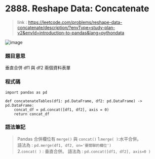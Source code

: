 # 2888. Reshape Data: Concatenate
> link : https://leetcode.com/problems/reshape-data-concatenate/description/?envType=study-plan-v2&envId=introduction-to-pandas&lang=pythondata

![image](https://github.com/Ricky7737/DataAnalysisAndLearning/assets/58324475/1d61f061-51e2-4623-81bc-92c1e7775c59)

### 題目意思
垂直合併 df1 與 df2 兩個資料表單
### 程式碼
```
import pandas as pd

def concatenateTables(df1: pd.DataFrame, df2: pd.DataFrame) -> pd.DataFrame:
    concat_df = pd.concat([df1, df2], axis = 0)
    return concat_df
```
### 語法筆記
> Pandas 合併欄位有 ```merge()``` 與 ```concat()```
> 1.```merge( )```:水平合併。  
> 語法為 : ```pd.merge(df1, df2, on='要關聯的欄位')```  
> 2.```concat( )``` : 垂直合併。
> 語法為 : ```pd.concat([df1, df2], axis=0 )```



